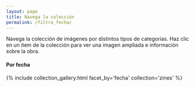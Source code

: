 ```yaml
---
layout: page
title: Navega la colección
permalink: /filtro_fecha/
---
```


Navega la colección de imágenes por distintos tipos de categorías. Haz clic en un ítem de la colección para ver una imagen ampliada e información sobre la obra.

#### Por fecha
{% include collection_gallery.html facet_by='fecha' collection='zines' %}
